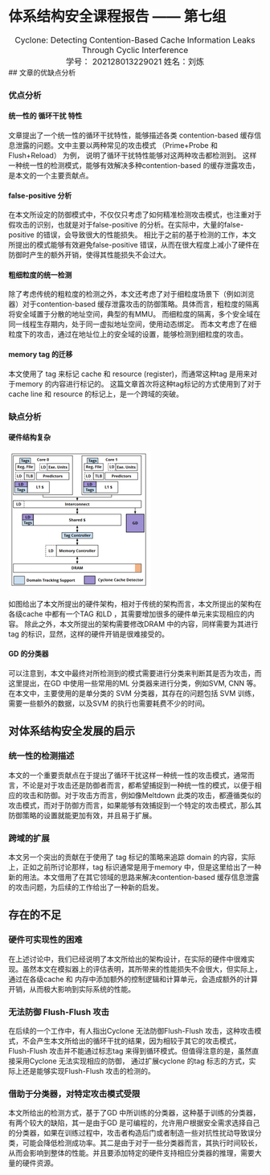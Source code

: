 # 体系结构安全课程报告 —— 第七组

<center><font size=3>Cyclone: Detecting Contention-Based Cache Information Leaks Through Cyclic Interference <br>
    学号： 202128013229021                 姓名：刘炼</font></center>
## 文章的优缺点分析

### 优点分析

####  统一性的 循环干扰 特性

文章提出了一个统一性的循环干扰特性，能够描述各类 contention-based 缓存信息泄露的问题。文中主要以两种常见的攻击模式 （Prime+Probe 和 Flush+Reload） 为例， 说明了循环干扰特性能够对这两种攻击都检测到。 这样一种统一性的检测模式，能够有效解决多种contention-based 的缓存泄露攻击，是本文的一个主要贡献点。

#### false-positive 分析

在本文所设定的防御模式中，不仅仅只考虑了如何精准检测攻击模式，也注重对于假攻击的识别，也就是对于false-positive 的分析。在实际中，大量的false-positive 的错误，会导致很大的性能损失。 相比于之前的基于检测的工作，本文所提出的模式能够有效避免false-positive 错误，从而在很大程度上减小了硬件在防御时产生的额外开销，使得其性能损失不会过大。

#### 粗细粒度的统一检测

除了考虑传统的粗粒度的检测之外，本文还考虑了对于细粒度场景下（例如浏览器）对于contention-based 缓存泄露攻击的防御策略。具体而言，粗粒度的隔离将安全域置于分散的地址空间，典型的有MMU。 而细粒度的隔离，多个安全域在同一线程生存期内，处于同一虚拟地址空间，使用动态绑定。 而本文考虑了在细粒度下的攻击，通过在地址位上的安全域的设置，能够检测到细粒度的攻击。 

#### memory tag 的迁移

本文使用了 tag  来标记 cache 和 resource (register)，而通常这种tag 是用来对于memory 的内容进行标记的。 这篇文章首次将这种tag标记的方式使用到了对于cache  line 和 resource 的标记上，是一个跨域的突破。 

###  缺点分析

#### 硬件结构复杂

<img src="upload/image-20220525191348364.png" alt="image-20220525191348364" style="zoom:50%;" />

如图给出了本文所提出的硬件架构，相对于传统的架构而言，本文所提出的架构在各级cache 中都有一个TAG 和LD ，其需要增加很多的硬件单元来实现相应的内容。 除此之外，本文所提出的架构需要修改DRAM 中的内容，同样需要为其进行tag 的标识，显然，这样的硬件开销是很难接受的。 

#### GD 的分类器

可以注意到，本文中最终对所检测到的模式需要进行分类来判断其是否为攻击，而这里提出，在GD 中使用一些常用的ML 分类器来进行分类，例如SVM, CNN 等。在本文中，主要使用的是单分类的 SVM 分类器，其存在的问题包括 SVM 训练，需要一些额外的数据，以及SVM 的执行也需要耗费不少的时间。 

## 对体系结构安全发展的启示

### 统一性的检测描述

本文的一个重要贡献点在于提出了循环干扰这样一种统一性的攻击模式，通常而言，不论是对于攻击还是防御者而言，都希望捕捉到一种统一性的模式，以便于相应的攻击和防御。对于攻击方而言，例如像Meltdown 此类的攻击，都遵循类似的攻击模式，而对于防御方而言，如果能够有效捕捉到一个特定的攻击模式，那么其防御策略的设置就能更加有效，并且易于扩展。

### 跨域的扩展

本文另一个突出的贡献在于使用了 tag 标记的策略来追踪 domain 的内容，实际上，正如之前所讨论那样，tag 标识通常是用于memory 中，但是这里给出了一种新的用法。本文借用了在其它领域的思路来解决contention-based 缓存信息泄露的攻击问题，为后续的工作给出了一种新的启发。

## 存在的不足

### 硬件可实现性的困难

在上述讨论中，我们已经说明了本文所给出的架构设计，在实际的硬件中很难实现。虽然本文在模拟器上的评估表明，其所带来的性能损失不会很大，但实际上，通过在各级cache 和 内存中添加额外的控制逻辑和计算单元，会造成额外的计算开销，从而极大影响到实际系统的性能。

### 无法防御 Flush-Flush 攻击

在后续的一个工作中，有人指出Cyclone 无法防御Flush-Flush 攻击，这种攻击模式，不会产生本文所给出的循环干扰的结果，因为相较于其它的攻击模式，Flush-Flush 攻击并不能通过标志tag 来得到循环模式。但值得注意的是，虽然直接采用Cyclone 无法实现相应的防御， 通过扩展cyclone 的tag 标志的方式，实际上还是能够实现Flush-Flush 攻击的检测的。

### 借助于分类器，对特定攻击模式受限

本文所给出的检测方式，基于了GD 中所训练的分类器，这种基于训练的分类器，有两个较大的缺陷，其一是由于GD 是可编程的，允许用户根据安全需求选择自己的分类器，如果在训练过程中，攻击者构造后门或者制造一些对抗性扰动导致误分类，可能会降低检测成功率。其二是由于对于一些分类器而言，其执行时间较长，从而会影响到整体的性能。并且要添加特定的硬件支持相应分类器的推理，需要大量的硬件资源。